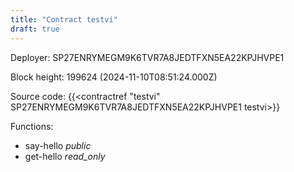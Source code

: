 ```yaml
---
title: "Contract testvi"
draft: true
---
```

Deployer: SP27ENRYMEGM9K6TVR7A8JEDTFXN5EA22KPJHVPE1


 



Block height: 199624 (2024-11-10T08:51:24.000Z)

Source code: {{<contractref "testvi" SP27ENRYMEGM9K6TVR7A8JEDTFXN5EA22KPJHVPE1 testvi>}}

Functions:

* say-hello _public_
* get-hello _read_only_
